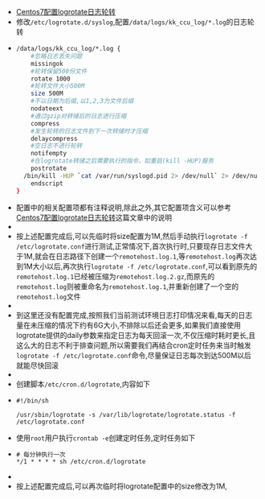 - [Centos7配置logrotate日志轮转](https://blog.51cto.com/u_14832653/2512113)
- 修改`/etc/logrotate.d/syslog`,配置`/data/logs/kk_ccu_log/*.log`的日志轮转
- ```bash
  /data/logs/kk_ccu_log/*.log {
      #忽略日志丢失问题
      missingok
      #轮转保留500份文件
      rotate 1000
      #轮转文件大小500M
      size 500M
      #不以日期为后缀,以1,2,3为文件后缀
      nodateext
      #通过gzip对转储后的日志进行压缩
      compress
      #发生轮转的日志文件到下一次转储时才压缩
      delaycompress
      #空日志不进行轮转
      notifempty
      #在logrotate转储之后需要执行的指令，如重启(kill -HUP)服务
      postrotate
  	/bin/kill -HUP `cat /var/run/syslogd.pid 2> /dev/null` 2> /dev/null || true
      endscript
  }
  ```
- 配置中的相关配置项都有注释说明,除此之外,其它配置项含义可以参考[Centos7配置logrotate日志轮转](https://blog.51cto.com/u_14832653/2512113)这篇文章中的说明
-
- 按上述配置完成后,可以先临时将size配置为1M,然后手动执行`logrotate -f /etc/logrotate.conf`进行测试,正常情况下,首次执行时,只要现存日志文件大于1M,就会在日志路径下创建一个`remotehost.log.1`,等`remotehost.log`再次达到1M大小以后,再次执行`logrotate -f /etc/logrotate.conf`,可以看到原先的`remotehost.log.1`已经被压缩为`remotehost.log.2.gz`,而原先的`remotehost.log`则被重命名为`remotehost.log.1`,并重新创建了一个空的`remotehost.log`文件
-
- 到这里还没有配置完成,按照我们当前测试环境日志打印情况来看,每天的日志量在未压缩的情况下约有6G大小,不排除以后还会更多,如果我们直接使用logrotate提供的daily参数来指定日志为每天回滚一次,不仅压缩时耗时更长,且这么大的日志不利于排查问题,所以需要我们再结合cron定时任务来当时触发`logrotate -f /etc/logrotate.conf`命令,尽量保证日志每次到达500M以后就能尽快回滚
-
- 创建脚本`/etc/cron.d/logrotate`,内容如下
- ```shell
  #!/bin/sh
  
  /usr/sbin/logrotate -s /var/lib/logrotate/logrotate.status -f /etc/logrotate.conf
  ```
- 使用`root`用户执行`crontab -e`创建定时任务,定时任务如下
- ```shell
  # 每分钟执行一次
  */1 * * * * sh /etc/cron.d/logrotate
  ```
-
- 按上述配置完成后,可以再次临时将logrotate配置中的size修改为1M,